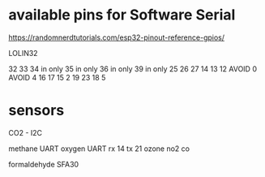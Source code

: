 # available pins for Software Serial

https://randomnerdtutorials.com/esp32-pinout-reference-gpios/

LOLIN32

32
33
34 in only
35 in only
36 in only
39 in only
25
26
27
14
13
12 AVOID
0 AVOID
4
16
17
15
2
19
23
18
5

# sensors

CO2 - I2C

methane UART 
oxygen UART rx 14 tx 21
ozone
no2
co

formaldehyde SFA30

